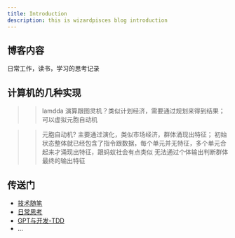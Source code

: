 ```yaml
---
title: Introduction
description: this is wizardpisces blog introduction
---
```


## 博客内容
日常工作，读书，学习的思考记录

## 计算机的几种实现
>> lamdda 演算跟图灵机？类似计划经济，需要通过规划来得到结果；可以虚拟元胞自动机

>> 元胞自动机? 主要通过演化，类似市场经济，群体涌现出特征；
初始状态整体就已经包含了指令跟数据，每个单元并无特征，多个单元合起来才涌现出特征，跟蚂蚁社会有点类似
无法通过个体输出判断群体最终的输出特征

## 传送门
* [技术随笔](/blog/技术随笔)
* [日常思考](/blog/日常思考)
* [GPT与开发-TDD](/blog/GPT与开发-TDD)
* ...